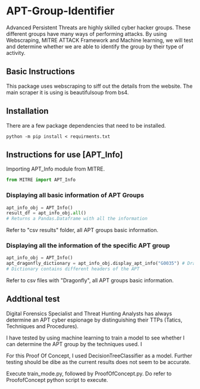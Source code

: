 # APT-Group-Identifier

Advanced Persistent Threats are highly skilled cyber hacker groups. These different groups have many ways of performing attacks. By using Webscraping, MITRE ATTACK Framework and Machine learning, we will test and determine whether we are able to identify the group by their type of activity.

## Basic Instructions

This package uses webscraping to siff out the details from the website. The main scraper it is using is beautifulsoup from bs4.

## Installation

There are a few package dependencies that need to be installed.

```shell
python -m pip install < requirments.txt
```

## Instructions for use [APT_Info]

Importing APT_Info module from MITRE.

```python
from MITRE import APT_Info
```

### Displaying all basic information of APT Groups

```python
apt_info_obj = APT_Info()
result_df = apt_info_obj.all()
# Returns a Pandas.Dataframe with all the information
```

Refer to "csv results" folder, all APT groups basic information.

### Displaying all the information of the specific APT group

```python
apt_info_obj = APT_Info()
apt_dragonfly_dictionary = apt_info_obj.display_apt_info("G0035") # Dragonfly Group Code
# Dictionary contains different headers of the APT
```

Refer to csv files with "Dragonfly", all APT groups basic information.

## Addtional test

Digital Forensics Specialist and Threat Hunting Analysts has always determine an APT cyber espionage by distinguishing their TTPs (Tatics, Techniques and Procedures). 

I have tested by using machine learning to train a model to see whether I can determine the APT group by the techniques used. I

For this Proof Of Concept, I used DecisionTreeClassifier as a model. Further testing should be dibe as the current results does not seem to be accurate.

Execute train_mode.py, followed by ProofOfConcept.py.
Do refer to ProofofConcept python script to execute.